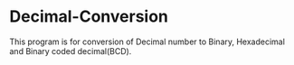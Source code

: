 # Decimal-Conversion
This program is for conversion of Decimal number to Binary, Hexadecimal and Binary coded decimal(BCD).
